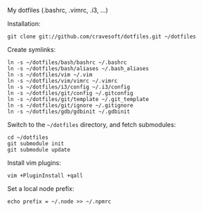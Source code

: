 My dotfiles (.bashrc, .vimrc, .i3, ...)

Installation:

    git clone git://github.com/cravesoft/dotfiles.git ~/dotfiles

Create symlinks:

    ln -s ~/dotfiles/bash/bashrc ~/.bashrc
    ln -s ~/dotfiles/bash/aliases ~/.bash_aliases
    ln -s ~/dotfiles/vim ~/.vim
    ln -s ~/dotfiles/vim/vimrc ~/.vimrc
    ln -s ~/dotfiles/i3/config ~/.i3/config
    ln -s ~/dotfiles/git/config ~/.gitconfig
    ln -s ~/dotfiles/git/template ~/.git_template
    ln -s ~/dotfiles/git/ignore ~/.gitignore
    ln -s ~/dotfiles/gdb/gdbinit ~/.gdbinit

Switch to the `~/dotfiles` directory, and fetch submodules:

    cd ~/dotfiles
    git submodule init
    git submodule update

Install vim plugins:

    vim +PluginInstall +qall

Set a local node prefix:

    echo prefix = ~/.node >> ~/.npmrc
